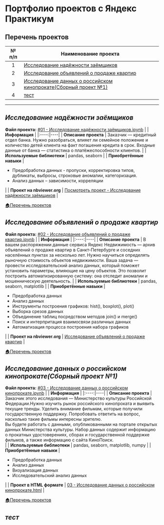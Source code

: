 # Портфолио проектов с Яндекс Практикум
## Перечень проектов
| № п/п| Наименование проекта |
|:----:|----|
| 1 | [Исследование надёжности заёмщиков](#Исследование-надёжности-заёмщиков) |
| 2 | [Исследование объявлений о продаже квартир](#Исследование-объявлений-о-продаже-квартир) |
| 3 | [Исследование данных о российском кинопрокате(Сборный проект №1)](#Исследование-данных-о-российском-кинопрокате(Сборный-проект-№1)) |
| 4 | [тест](#тест) |



***
## ***Исследование надёжности заёмщиков***

**Файл проекта:** [#01 - Исследование надёжности заёмщиков.ipynb](https://github.com/obertas-artem/my_projects/blob/main/01%20-%20Исследование%20надёжности%20заёмщиков/01%20-%20Исследование%20надёжности%20заёмщиков.ipynb)
|  | **Информация** | 
|:----:|----|
| **Описание проекта** | Заказчик — кредитный отдел банка. Нужно разобраться, влияет ли семейное положение и количество детей клиента на факт погашения кредита в срок. Входные данные от банка — статистика о платёжеспособности клиентов. |
| **Используемые библиотеки** | pandas, seaborn |
| **Приобретённые навыки** | <ul><li>Предобработка данных - пропуски, корректировка типов, дубликаты, выбросы, строковые аномалии, категоризация. </li><li>Анализ данных – зависимости, корреляции</li></ul> |
| **Проект на nbviewer.org** | [Посмотреть проект - Исследование надёжности заёмщиков](https://nbviewer.org/github/obertas-artem/my_projects/blob/main/01%20-%20Исследование%20надёжности%20заёмщиков/01%20-%20Исследование%20надёжности%20заёмщиков.ipynb) |

[:house:Перечень проектов](#Перечень-проектов)





## ***Исследование объявлений о продаже квартир***

**Файл проекта:** [#02 - Исследование объявлений о продаже квартир.ipynb](https://github.com/obertas-artem/my_projects/blob/main/02%20-%20Исследование%20объявлений%20о%20продаже%20квартир/02%20-%20Исследование%20объявлений%20о%20продаже%20квартир.ipynb)
|  | **Информация** | 
|:----:|----|
| **Описание проекта** | В вашем распоряжении данные сервиса Яндекс Недвижимость — архив объявлений о продаже квартир в Санкт-Петербурге и соседних населённых пунктах за несколько лет. Нужно научиться определять рыночную стоимость объектов недвижимости. Ваша задача — провести исследовательский анализ данных, который поможет установить параметры, влияющие на цену объектов. Это позволит построить автоматизированную систему: она отследит аномалии и мошенническую деятельность. |
| **Используемые библиотеки** | pandas, seaborn, matplotlib |
| **Приобретённые навыки** | <ul><li>Предобработка данных</li><li>Анализ данных</li><li>Инструменты построения графиков: hist(), boxplot(), plot()</li><li>Выборка срезов данных</li><li>Объединение таблиц посредством методов join() и merge()</li><li>Поиск и интерпритация взаимосвязи различных данных</li><li>Автоматизация процесса построения набора графиков</li></ul> |
| **Проект на nbviewer.org** | [Исследование объявлений о продаже квартир](https://nbviewer.org/github/obertas-artem/my_projects/blob/main/02%20-%20Исследование%20объявлений%20о%20продаже%20квартир/02%20-%20Исследование%20объявлений%20о%20продаже%20квартир.ipynb) |

[:house:Перечень проектов](#Перечень-проектов)





## ***Исследование данных о российском кинопрокате(Сборный проект №1)***

**Файл проекта:** [#03 - Исследование данных о российском кинопрокате.ipynb](https://github.com/obertas-artem/my_projects/blob/main/03%20-%20сб1%20-%20Исследование%20данных%20о%20российском%20кинопрокате/03%20-%20Исследование%20данных%20о%20российском%20кинопрокате.ipynb)
|  | **Информация** | 
|:----:|----|
| **Описание проекта** | Заказчик этого исследования — Министерство культуры Российской Федерации.Нужно изучить рынок российского кинопроката и выявить текущие тренды. Уделить внимание фильмам, которые получили государственную поддержку. Попробовать ответить на вопрос, насколько такие фильмы интересны зрителю.</br>Вы будете работать с данными, опубликованными на портале открытых данных Министерства культуры. Набор данных содержит информацию о прокатных удостоверениях, сборах и государственной поддержке фильмов, а также информацию с сайта КиноПоиск.</br> |
| **Используемые библиотеки** | pandas, seaborn, matplotlib, numpy |
| **Приобретённые навыки** | <ul><li>Предобработка данных</li><li>Анализ данных</li><li>Визуализация данных</li><li>Исследовательский анализ данных</li></ul> |
| **Проект в HTML формате** | [03 - Исследование данных о российском кинопрокате.html](https://nbviewer.org/github/obertas-artem/my_projects/blob/main/03%20-%20сб1%20-%20Исследование%20данных%20о%20российском%20кинопрокате/03%20-%20Исследование%20данных%20о%20российском%20кинопрокате.html) |

[:house:Перечень проектов](#Перечень-проектов)


## ***тест***
